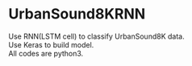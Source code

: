 # UrbanSound8KRNN
Use RNN(LSTM cell) to classify UrbanSound8K data.  
Use Keras to build model.  
All codes are python3.
